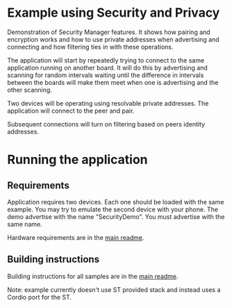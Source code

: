 # Example using Security and Privacy

Demonstration of Security Manager features. It shows how pairing and encryption works and how to use private addresses
when advertising and connecting and how filtering ties in with these operations.

The application will start by repeatedly trying to connect to the same application running on another board.
It will do this by advertising and scanning for random intervals waiting until the difference in intervals
between the boards will make them meet when one is advertising and the other scanning.

Two devices will be operating using resolvable private addresses. The application will connect to the peer and pair. 

Subsequent connections will turn on filtering based on peers identity addresses.  

# Running the application

## Requirements

Application requires two devices. Each one should be loaded with the same example. You may try to emulate the second
device with your phone. The demo advertise with the name "SecurityDemo". You must advertise with the same name.

Hardware requirements are in the [main readme](https://github.com/ARMmbed/mbed-os-example-ble/blob/master/README.md).

## Building instructions

Building instructions for all samples are in the [main readme](https://github.com/ARMmbed/mbed-os-example-ble/blob/master/README.md).

Note: example currently doesn't use ST provided stack and instead uses a Cordio port for the ST.

